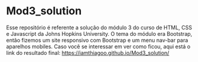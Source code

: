 # Mod3_solution
Esse repositório é referente a solução do módulo 3 do curso de HTML, CSS e Javascript da Johns Hopkins University. O tema do módulo era Bootstrap, então fizemos um site responsivo com Bootstrap e um menu nav-bar para aparelhos mobiles.
Caso você se interessar em ver como ficou, aqui está o link do resultado final: https://iamthiagoo.github.io/Mod3_solution/
